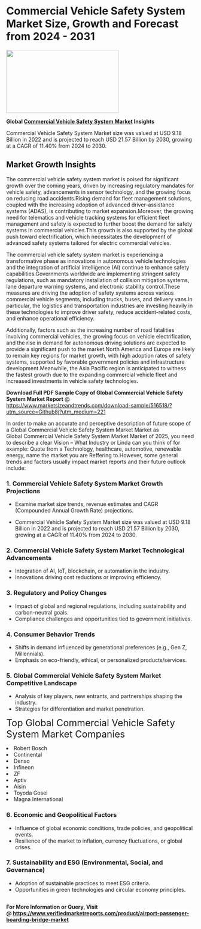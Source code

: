 <H1>Commercial Vehicle Safety System Market Size, Growth and Forecast from 2024 - 2031</H1><img class="aligncenter size-medium wp-image-584254" src="https://thirdeyenews.in/wp-content/uploads/2024/09/Global-Market-Research-300x168.jpeg" alt="" width="300" height="168" /><p><strong>Global&nbsp;<a href="https://www.marketsizeandtrends.com/download-sample/516518/?utm_source=Github8j?utm_medium=221">Commercial Vehicle Safety System Market</a> Insights</strong></p><p>Commercial Vehicle Safety System Market size was valued at USD 9.18 Billion in 2022 and is projected to reach USD 21.57 Billion by 2030, growing at a CAGR of 11.40% from 2024 to 2030.</p><p><h2>Market Growth Insights</h2> <p>The commercial vehicle safety system market is poised for significant growth over the coming years, driven by increasing regulatory mandates for vehicle safety, advancements in sensor technology, and the growing focus on reducing road accidents.Rising demand for fleet management solutions, coupled with the increasing adoption of advanced driver-assistance systems (ADAS), is contributing to market expansion.Moreover, the growing need for telematics and vehicle tracking systems for efficient fleet management and safety is expected to further boost the demand for safety systems in commercial vehicles.This growth is also supported by the global push toward electrification, which necessitates the development of advanced safety systems tailored for electric commercial vehicles.</p> <p>The commercial vehicle safety system market is experiencing a transformative phase as innovations in autonomous vehicle technologies and the integration of artificial intelligence (AI) continue to enhance safety capabilities.Governments worldwide are implementing stringent safety regulations, such as mandatory installation of collision mitigation systems, lane departure warning systems, and electronic stability control.These measures are driving the adoption of safety systems across various commercial vehicle segments, including trucks, buses, and delivery vans.In particular, the logistics and transportation industries are investing heavily in these technologies to improve driver safety, reduce accident-related costs, and enhance operational efficiency.</p> <p>Additionally, factors such as the increasing number of road fatalities involving commercial vehicles, the growing focus on vehicle electrification, and the rise in demand for autonomous driving solutions are expected to provide a significant push to the market.North America and Europe are likely to remain key regions for market growth, with high adoption rates of safety systems, supported by favorable government policies and infrastructure development.Meanwhile, the Asia Pacific region is anticipated to witness the fastest growth due to the expanding commercial vehicle fleet and increased investments in vehicle safety technologies.</p> <p><span class=""><strong>Download Full PDF Sample Copy of Global Commercial Vehicle Safety System Market Report</strong> @ <a href="https://www.marketsizeandtrends.com/download-sample/516518/?utm_source=Github8j?utm_medium=221" target="_blank">https://www.marketsizeandtrends.com/download-sample/516518/?utm_source=Github8j?utm_medium=221</a></span></p><p>In order to make an accurate and perceptive description of future scope of a Global&nbsp;Commercial Vehicle Safety System Market Market as Global&nbsp;Commercial Vehicle Safety System Market Market of 2025, you need to describe a clear Vision &ndash; What Industry or Linda can you think of for example: Quote from a Technology, healthcare, automotive, renewable energy, name the market you are Reffering to.However, some general trends and factors usually impact market reports and their future outlook include:</p><h3>1.&nbsp;<strong>Commercial Vehicle Safety System Market Growth Projections</strong></h3><ul><li>Examine market size trends, revenue estimates and CAGR (Compounded Annual Growth Rate) projections.</li><li><p>Commercial Vehicle Safety System Market size was valued at USD 9.18 Billion in 2022 and is projected to reach USD 21.57 Billion by 2030, growing at a CAGR of 11.40% from 2024 to 2030.</p></li></ul><h3>2.&nbsp;<strong>Commercial Vehicle Safety System Market Technological Advancements</strong></h3><ul><li>Integration of AI, IoT, blockchain, or automation in the industry.</li><li>Innovations driving cost reductions or improving efficiency.</li></ul><h3>3.&nbsp;<strong>Regulatory and Policy Changes</strong></h3><ul><li>Impact of global and regional regulations, including sustainability and carbon-neutral goals.</li><li>Compliance challenges and opportunities tied to government initiatives.</li></ul><h3>4.&nbsp;<strong>Consumer Behavior Trends</strong></h3><ul><li>Shifts in demand influenced by generational preferences (e.g., Gen Z, Millennials).</li><li>Emphasis on eco-friendly, ethical, or personalized products/services.</li></ul><h3>5.&nbsp;<strong>Global Commercial Vehicle Safety System Market Competitive Landscape</strong></h3><ul><li>Analysis of key players, new entrants, and partnerships shaping the industry.</li><li>Strategies for differentiation and market penetration.</li></ul><p data-pm-slice="1 1 []"><span style="color: inherit; font-family: inherit; font-size: 25px;">Top Global Commercial Vehicle Safety System Market Companies</span></p><div class="" data-test-id=""><p><li>Robert Bosch</li><li> Continental</li><li> Denso</li><li> Infineon</li><li> ZF</li><li> Aptiv</li><li> Aisin</li><li> Toyoda Gosei</li><li> Magna International</li></p></div><h3>6.&nbsp;<strong>Economic and Geopolitical Factors</strong></h3><ul><li>Influence of global economic conditions, trade policies, and geopolitical events.</li><li>Resilience of the market to inflation, currency fluctuations, or global crises.</li></ul><h3>7.&nbsp;<strong>Sustainability and ESG (Environmental, Social, and Governance)</strong></h3><ul><li>Adoption of sustainable practices to meet ESG criteria.</li><li>Opportunities in green technologies and circular economy principles.</li></ul><h2><strong style="font-size: 14px;">For More Information or Query, Visit @&nbsp;</strong><a style="background-color: #ffffff; font-size: 14px;" href="https://www.marketsizeandtrends.com/report/commercial-vehicle-safety-system-market/" target="_blank">https://www.verifiedmarketreports.com/product/airport-passenger-boarding-bridge-market</a></h2>